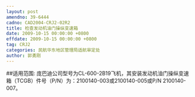 ```yaml
---
layout: post
amendno: 39-6444
cadno: CAD2004-CRJ2-02R2
title: 检查发动机油门操纵变速箱
date: 2009-10-15 00:00:00 +0800
effdate: 2009-10-15 00:00:00 +0800
tag: CRJ2
categories: 民航华东地区管理局适航审定处
author: 郭勇刚
---
```


##适用范围:
庞巴迪公司型号为CL-600-2B19飞机，其安装发动机油门操纵变速箱（TCGB）件号（P/N）为：2100140-003或2100140-005或P/N 2100140-007。

